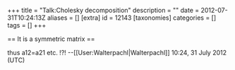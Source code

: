 +++
title = "Talk:Cholesky decomposition"
description = ""
date = 2012-07-31T10:24:13Z
aliases = []
[extra]
id = 12143
[taxonomies]
categories = []
tags = []
+++

== It is a symmetric matrix ==

thus a12=a21 etc. !?!
--[[User:Walterpachl|Walterpachl]] 10:24, 31 July 2012 (UTC)
